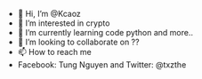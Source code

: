 - 👋 Hi, I’m @Kcaoz
- 👀 I’m interested in crypto
- 🌱 I’m currently learning code python and more..
- 💞️ I’m looking to collaborate on ??
- 📫 How to reach me 
- Facebook: Tung Nguyen and Twitter: @txzthe

<!---
Kcaoz/Kcaoz is a ✨ special ✨ repository because its `README.md` (this file) appears on your GitHub profile.
You can click the Preview link to take a look at your changes.
--->
